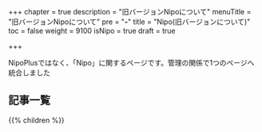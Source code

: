 +++
chapter = true
description = "旧バージョンNipoについて"
menuTitle = "旧バージョンNipoについて"
pre = "<b>-</b>"
title = "Nipo(旧バージョンについて)"
toc = false
weight = 9100
isNipo = true
draft = true

+++

NipoPlusではなく、「Nipo」に関するページです。管理の関係で1つのページへ統合しました

<aside id="childrenList">
<h2>記事一覧</h2>
{{% children  %}}
</aside>
